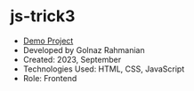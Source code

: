 # js-trick3

- [Demo Project](https://golnazrahmanian.github.io/js-trick3)
- Developed by Golnaz Rahmanian
- Created: 2023, September
- Technologies Used: HTML, CSS, JavaScript
- Role: Frontend
